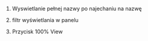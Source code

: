 1. Wyswietlanie pełnej nazwy po najechaniu na nazwę
2. filtr wyświetlania w panelu

3. Przycisk 100% View
